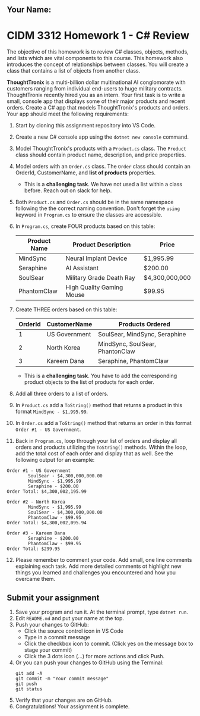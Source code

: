 ## Your Name:

# CIDM 3312 Homework 1 - C# Review
The objective of this homework is to review C# classes, objects, methods, and lists which are vital components to this course. This homework also introduces the concept of relationships between classes. You will create a class that contains a list of objects from another class.

**ThoughtTronix** is a multi-billion dollar multinational AI conglomorate with customers ranging from individual end-users to huge military contracts. ThoughtTronix recently hired you as an intern. Your first task is to write a small, console app that displays some of their major products and recent orders. Create a C# app that models ThoughtTronix's products and orders. Your app should meet the following requirements:

1. Start by cloning this assignment repository into VS Code.
2. Create a new C# console app using the `dotnet new console` command.
3. Model ThoughtTronix's products with a `Product.cs` class. The `Product` class should contain product name, description, and price properties.
4. Model orders with an `Order.cs` class. The `Order` class should contain an OrderId, CustomerName, and **list of products** properties.
     - This is a **challenging task**. We have not used a list within a class before. Reach out on slack for help.
5. Both `Product.cs` and `Order.cs` should be in the same namespace following the the correct naming convention. Don't forget the `using` keyword in `Program.cs` to ensure the classes are accessible.
6. In `Program.cs`, create FOUR products based on this table:

   | Product Name | Product Description       | Price          |
   | ------------ | ------------------------- | -------------- |
   | MindSync     | Neural Implant Device     | $1,995.99      |
   | Seraphine    | AI Assistant              | $200.00        |
   | SoulSear     | Military Grade Death Ray  | $4,300,000,000 |
   | PhantomClaw  | High Quality Gaming Mouse | $99.95         |

7. Create THREE orders based on this table:

   | OrderId | CustomerName  | Products Ordered                |
   | ------- | ------------- | ------------------------------- |
   | 1       | US Government | SoulSear, MindSync, Seraphine   |
   | 2       | North Korea   | MindSync, SoulSear, PhantonClaw |
   | 3       | Kareem Dana   | Seraphine, PhantomClaw          |

   - This is a  **challenging task**. You have to add the corresponding product objects to the list of products for each order.
8. Add all three orders to a list of orders. 
9. In `Product.cs` add a `ToString()` method that returns a product in this format `MindSync - $1,995.99`.
10. In `Order.cs` add a `ToString()` method that returns an order in this format `Order #1 - US Government`.
11. Back in `Program.cs`, loop through your list of orders and display all orders and products utilizing the `ToString()` methods. Within the loop, add the total cost of each order and display that as well. See the following output for an example:
```
Order #1 - US Government
        SoulSear - $4,300,000,000.00
        MindSync - $1,995.99        
        Seraphine - $200.00
Order Total: $4,300,002,195.99      

Order #2 - North Korea
        MindSync - $1,995.99        
        SoulSear - $4,300,000,000.00
        PhantomClaw - $99.95        
Order Total: $4,300,002,095.94      

Order #3 - Kareem Dana
        Seraphine - $200.00
        PhantomClaw - $99.95        
Order Total: $299.95
```
12. Please remember to comment your code. Add small, one line comments explaining each task. Add more detailed comments ot highlight new things you learned and challenges you encountered and how you overcame them.

## Submit your assignment
1. Save your program and run it. At the terminal prompt, type `dotnet run`.
2. Edit `README.md` and put your name at the top.
3. Push your changes to GitHub:
    - Click the source control icon in VS Code
    - Type in a commit message
    - Click the checkbox icon to commit. (Click yes on the message box to stage your commit)
    - Click the 3 dots icon (...) for more actions and click Push.
4. Or you can push your changes to GitHub using the Terminal:
    ```
    git add -A
    git commit -m "Your commit message"
    git push
    git status
    ```
4. Verify that your changes are on GitHub.
6. Congratulations! Your assignment is complete.
